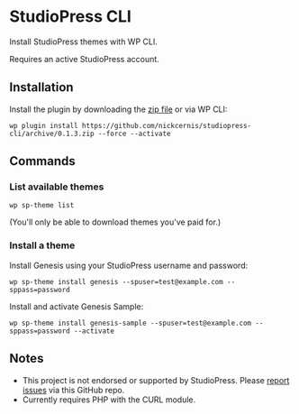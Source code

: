 # StudioPress CLI

Install StudioPress themes with WP CLI.

Requires an active StudioPress account.

## Installation

Install the plugin by downloading the [zip file](https://github.com/nickcernis/studiopress-cli/archive/0.1.3.zip) or via WP CLI:

`wp plugin install https://github.com/nickcernis/studiopress-cli/archive/0.1.3.zip --force --activate`

## Commands

### List available themes

`wp sp-theme list`

(You'll only be able to download themes you've paid for.)

### Install a theme

Install Genesis using your StudioPress username and password:

`wp sp-theme install genesis --spuser=test@example.com --sppass=password`

Install and activate Genesis Sample:

`wp sp-theme install genesis-sample --spuser=test@example.com --sppass=password --activate`

## Notes

- This project is not endorsed or supported by StudioPress. Please [report issues](https://github.com/nickcernis/studiopress-cli/issues/new) via this GitHub repo.
- Currently requires PHP with the CURL module.

